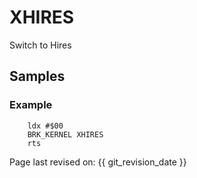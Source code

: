 # XHIRES

Switch to Hires

## Samples

### Example

``` ca65
    ldx #$00
    BRK_KERNEL XHIRES
    rts
```

Page last revised on: {{ git_revision_date }}
